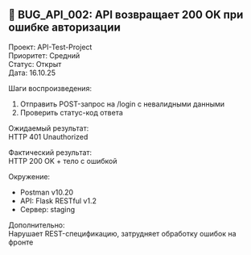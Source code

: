 ## 🐞 BUG_API_002: API возвращает 200 OK при ошибке авторизации

Проект: API-Test-Project                 
Приоритет: Средний  
Статус: Открыт                                                  
Дата: 16.10.25

Шаги воспроизведения:
1. Отправить POST-запрос на /login с невалидными данными  
2. Проверить статус-код ответа

Ожидаемый результат:  
HTTP 401 Unauthorized

Фактический результат:  
HTTP 200 OK + тело с ошибкой

Окружение:  
- Postman v10.20  
- API: Flask RESTful v1.2  
- Сервер: staging

Дополнительно:  
Нарушает REST-спецификацию, затрудняет обработку ошибок на фронте